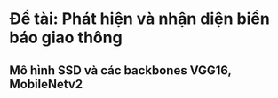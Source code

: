 # Đề tài: Phát hiện và nhận diện biển báo giao thông
## Mô hình SSD và các backbones VGG16, MobileNetv2
